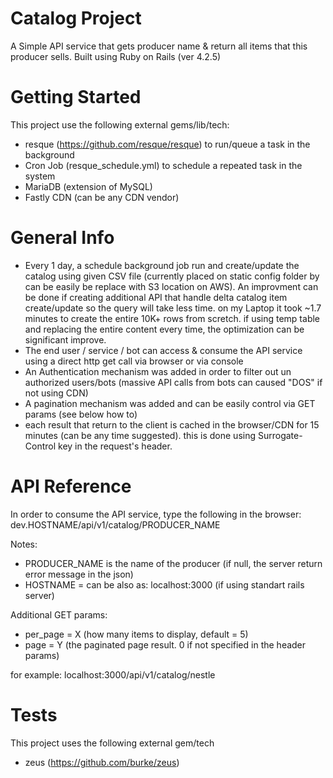 # Catalog Project
A Simple API service that gets producer name & return all items that this producer sells.
Built using Ruby on Rails (ver 4.2.5)

# Getting Started
This project use the following external gems/lib/tech:
* resque (https://github.com/resque/resque) to run/queue a task in the background 
* Cron Job (resque_schedule.yml) to schedule a repeated task in the system
* MariaDB (extension of MySQL)
* Fastly CDN (can be any CDN vendor)

# General Info
* Every 1 day, a schedule background job run and create/update the catalog using given CSV file (currently placed on static config folder by can be easily be replace with S3 location on AWS). An improvment can be done if creating additional API that handle delta catalog item create/update so the query will take less time. on my Laptop it took ~1.7 minutes to create the entire 10K+ rows from scretch. if using temp table and replacing the entire content every time, the optimization can be significant improve.
* The end user / service / bot can access & consume the API service using a direct http get call via browser or via console
* An Authentication mechanism was added in order to filter out un authorized users/bots (massive API calls from bots can caused "DOS" if not using CDN)
* A pagination mechanism was added and can be easily control via GET params (see below how to)
* each result that return to the client is cached in the browser/CDN for 15 minutes (can be any time suggested). this is done using Surrogate-Control key in the request's header.

# API Reference
In order to consume the API service, type the following in the browser:
dev.HOSTNAME/api/v1/catalog/PRODUCER_NAME

Notes:
* PRODUCER_NAME is the name of the producer (if null, the server return error message in the json)
* HOSTNAME = can be also as: localhost:3000 (if using standart rails server)

Additional GET params:
* per_page = X (how many items to display, default = 5)
* page = Y (the paginated page result. 0 if not specified in the header params)

for example: localhost:3000/api/v1/catalog/nestle

# Tests
This project uses the following external gem/tech
* zeus (https://github.com/burke/zeus)

